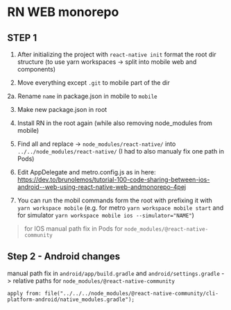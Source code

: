 # RN WEB monorepo

## STEP 1

1. After initializing the project with `react-native init` format the root dir structure (to use yarn workspaces -> split into mobile web and components)

2. Move everything except `.git` to mobile part of the dir

2a. Rename `name` in package.json in mobile to `mobile`

3. Make new package.json in root

4. Install RN in the root again (while also removing node_modules from mobile)

5. Find all and replace -> `node_modules/react-native/` into `../../node_modules/react-native/` (I had to also manualy fix one path in Pods)

6. Edit AppDelegate and metro.config.js as in here: https://dev.to/brunolemos/tutorial-100-code-sharing-between-ios-android--web-using-react-native-web-andmonorepo-4pej

7. You can run the mobil commands form the root with prefixing it with `yarn workspace mobile` (e.g. for metro `yarn workspace mobile start` and for simulator `yarn workspace mobile ios --simulator="NAME"`)

> for IOS manual path fix in Pods for `node_modules/@react-native-community`

## Step 2 - Android changes

manual path fix in `android/app/build.gradle` and `android/settings.gradle` -> relative paths for `node_modules/@react-native-community`

```
apply from: file("../../../node_modules/@react-native-community/cli-platform-android/native_modules.gradle");
```
